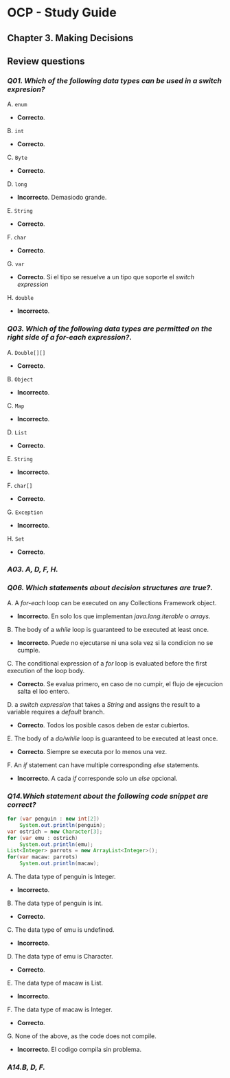 # OCP - Study Guide  

## Chapter 3. Making Decisions

## Review questions

### _Q01. Which of the following data types can be used in a switch expresion?_

A. ```enum```

* **Correcto**.

B. ```int```

* **Correcto**.

C. ```Byte```

* **Correcto**.

D. ```long```

* **Incorrecto**. Demasiodo grande.

E. ```String```

* **Correcto**.

F. ```char```

* **Correcto**.

G. ```var```

* **Correcto**. Si el tipo se resuelve a un tipo que soporte el _switch expression_

H. ```double```

* **Incorrecto**.

### _Q03. Which of the following data types are permitted on the right side of a for-each expression?._

A. ```Double[][]```

* **Correcto**.

B. ```Object```

* **Incorrecto**.

C. ```Map```

* **Incorrecto**.

D. ```List```

* **Correcto**.

E. ```String```

* **Incorrecto**.

F. ```char[]```

* **Correcto**.

G. ```Exception```

* **Incorrecto**.

H. ```Set```

* **Correcto**.

### _A03. A, D, F, H._

### _Q06. Which statements about decision structures are true?._

A. A _for-each_ loop can be executed on any Collections Framework object.

* **Incorrecto**. En solo los que implementan _java.lang.iterable_ o _arrays_.

B. The body of a _while_ loop is guaranteed to be executed at least once.

* **Incorrecto**. Puede no ejecutarse ni una sola vez si la condicion no se cumple.

C. The conditional expression of a _for_ loop is evaluated before the first execution of the loop body.

* **Correcto**. Se evalua primero, en caso de no cumpir, el flujo de ejecucion salta el loo entero.

D. a _switch expression_ that takes a _String_ and assigns the result to a variable requires a _default_ branch.

* **Correcto**. Todos los posible casos deben de estar cubiertos.

E. The body of a _do/while_ loop is guaranteed to be executed at least once.

* **Correcto**. Siempre se executa por lo menos una vez.

F. An _if_ statement can have multiple corresponding _else_ statements.

* **Incorrecto**. A cada _if_ corresponde solo un _else_ opcional.

### _Q14.Which statement about the following code snippet are correct?_

```java
for (var penguin : new int[2])
    System.out.println(penguin);
var ostrich = new Character[3];
for (var emu : ostrich)
    System.out.println(emu);
List<Integer> parrots = new ArrayList<Integer>();
for(var macaw: parrots)
    System.out.println(macaw);
```

A. The data type of penguin is Integer.

* **Incorrecto**.

B. The data type of penguin is int.

* **Correcto**.

C. The data type of emu is undefined.

* **Incorrecto**.

D. The data type of emu is Character.

* **Correcto**.

E. The data type of macaw is List.

* **Incorrecto**.

F. The data type of macaw is Integer.

* **Correcto**.

G. None of the above, as the code does not compile.

* **Incorrecto**. El codigo compila sin problema.

### _A14.B, D, F._
